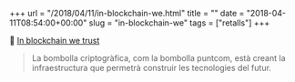 +++
url = "/2018/04/11/in-blockchain-we.html"
title = ""
date = "2018-04-11T08:54:00+00:00"
slug = "in-blockchain-we"
tags = ["retalls"]
+++

📎 [In blockchain we trust](https://www.technologyreview.com/s/610781/in-blockchain-we-trust/)

> La bombolla criptogràfica, com la bombolla puntcom, està creant la infraestructura que permetrà construir les tecnologies del futur.

